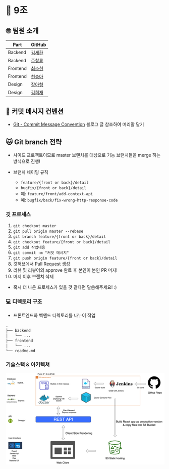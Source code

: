 # 🌱 9조

## 🤓 팀원 소개

| Part     	| GitHub                                   	|
|----------	|------------------------------------------	|
| Backend  	| [김세환](https://github.com/kimsehwan96) 	|
| Backend  	| [주창륜](https://github.com/geneaky)     	|
| Frontend 	| [최소현](https://github.com/choisohyun)  	|
| Frontend 	| [천승아](https://github.com/1000peach)   	|
| Design   	| [장아형]()                               	|
| Design   	| [김희재](https://www.behance.net/reckshu11a868/projects)                               	|

## 🌟 커밋 메시지 컨벤션

- [Git - Commit Message Convention](https://doublesprogramming.tistory.com/256) 블로그 글 참조하여 머리말 달기

## 🐱 Git branch 전략
- 사이드 프로젝트이므로 master 브랜치를 대상으로 기능 브랜치들을 merge 하는 방식으로 진행!

- 브랜치 네이밍 규칙
    - `feature/{front or back}/detail`
    - `bugfix/{front or back}/detail`
    - 예: `feature/front/add-context-api`
    - 예: `bugfix/back/fix-wrong-http-response-code`

### 깃 프로세스

1. `git checkout master`
2. `git pull origin master --rebase`
3. `git branch feature/{front or back}/detail`
4. `git checkout feature/{front or back}/detail`
5. `git add 작업내용`
6. `git commit -m "커밋 메시지"`
7. `git push origin feature/{front or back}/detail`
8. 깃허브에서 Pull Request 생성
9. 리뷰 및 리뷰어의 approve 완료 후 본인이 본인 PR 머지!
10. 머지 이후 브랜치 삭제

- 혹시 더 나은 프로세스가 있을 것 같다면 말씀해주세요! :)

### 💻 디렉토리 구조

- 프론트엔드와 백엔드 디렉토리를 나누어 작업

```
.
├── backend
│   └── ...
├── frontend
│   └── ...
└── readme.md
```

### 기술스택 & 아키텍쳐

![DND9조아키텍쳐](images/DND아키텍쳐9조.png)